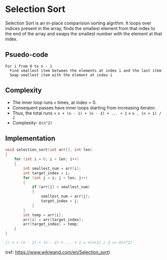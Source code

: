 # Selection Sort

Selection Sort is an in-place comparision sorting algrithm.
It loops over indices present in the array, finds the smallest element from that index to the end of the array and swaps the smallest number with the element at that index.

## Psuedo-code
```
For i from 0 to n - 1
  Find smallest item between the elements at index i and the last item
  Swap smallest item with the element at index i
```

## Complexity
- The inner loop runs `n` times, at index = 0.
- Consequent passes have inner loops starting from increasing iterator.
- Thus, the total runs = `n + (n - 1) + (n - 3) + ... + 1` = `n . (n + 1) / 2`
- Complexity- `O(n^2)`

## Implementation
```c
void selection_sort(int arr[], int len)
{
    for (int i = 0; i < len; i++)
    {
        int smallest_num = arr[i];
        int target_index = i;
        for (int j = i; j < len; j++)
        {
            if (arr[j] < smallest_num)
            {
                smallest_num = arr[j];
                target_index = j;
            }
        }
        int temp = arr[i];
        arr[i] = arr[target_index];
        arr[target_index] = temp;
    }
}

// n + (n - 1) + (n - 2) + ... + 1 = n(n+1) / 2 => O(n^2)
```
(ref: https://www.wikiwand.com/en/Selection_sort)
